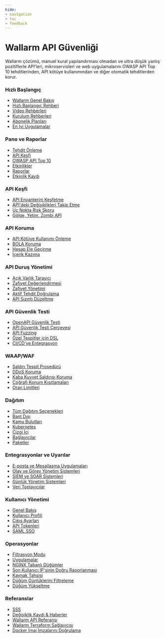 ```yaml
---
hide:
- navigation
- toc
- feedback
---
```


# Wallarm API Güvenliği

Wallarm çözümü, manuel kural yapılandırması olmadan ve ultra düşük yanlış pozitiflerle API'leri, mikroservisleri ve web uygulamalarını OWASP API Top 10 tehditlerinden, API kötüye kullanımından ve diğer otomatik tehditlerden korur.

<div class="navigation">
<div class="navigation-card">
    <h3 class="icon-homepage quick-start-title">Hızlı Başlangıç</h3>
    <p><ul>
    <li><a href="./about-wallarm/overview/">Wallarm Genel Bakış</a></li>
    <li><a href="./quickstart/getting-started/">Hızlı Başlangıç Rehberi</a></li>
    <li><a href="./demo-videos/overview/">Video Rehberleri</a></li>
    <li><a href="./installation/supported-deployment-options/">Kurulum Rehberleri</a></li>
    <li><a href="./about-wallarm/subscription-plans/">Abonelik Planları</a></li>
    <li><a href="./quickstart/attack-prevention-best-practices/">En İyi Uygulamalar</a></li>
    </ul></p>
</div>

<div class="navigation-card">
    <h3 class="icon-homepage dashboard-title">Pano ve Raporlar</h3>
    <p><ul>
    <li><a href="./user-guides/dashboards/threat-prevention/">Tehdit Önleme</a></li>
    <li><a href="./user-guides/dashboards/api-discovery/">API Keşfi</a></li>
    <li><a href="./user-guides/dashboards/owasp-api-top-ten/">OWASP API Top 10</a></li>
    <li><a href="./user-guides/search-and-filters/use-search/">Etkinlikler</a></li>
    <li><a href="./user-guides/search-and-filters/custom-report/">Raporlar</a></li>
    <li><a href="./user-guides/settings/audit-log/">Etkinlik Kaydı</a></li>
    </ul></p>
</div>

<div class="navigation-card">
    <h3 class="icon-homepage api-discovery-title">API Keşfi</h3>
    <p><ul>
    <li><a href="./api-discovery/overview/">API Envanterini Keşfetme</a></li>
    <li><a href="./api-discovery/track-changes/">API'deki Değişiklikleri Takip Etme</a></li>
    <li><a href="./api-discovery/risk-score/">Uç Nokta Risk Skoru</a></li>
    <li><a href="./api-discovery/rogue-api/">Gölge, Yetim, Zombi API</a></li>
    </ul></p>
</div>

<div class="navigation-card">
    <h3 class="icon-homepage api-threat-prevent">API Koruma</h3>
    <p><ul>
    <li><a href="./api-abuse-prevention/overview/">API Kötüye Kullanımı Önleme</a></li>
    <li><a href="./admin-en/configuration-guides/protecting-against-bola/">BOLA Koruma</a></li>
    <li><a href="./attacks-vulns-list/#api-abuse-account-takeover">Hesap Ele Geçirme</a></li>
    <li><a href="./attacks-vulns-list/#api-abuse-scraping">İçerik Kazıma</a></li>
    </ul></p>
</div>

<div class="navigation-card">
    <h3 class="icon-homepage vuln-title">API Duruş Yönetimi</h3>
    <p><ul>
    <li><a href="./user-guides/scanner/">Açık Varlık Tarayıcı</a></li>
    <li><a href="./about-wallarm/detecting-vulnerabilities/">Zafiyet Değerlendirmesi</a></li>
    <li><a href="./user-guides/vulnerabilities/">Zafiyet Yönetimi</a></li>
    <li><a href="./vulnerability-detection/active-threat-verification/overview/">Aktif Tehdit Doğrulama</a></li>
    <li><a href="./about-wallarm/api-leaks/">API Sızıntı Düzeltme</a></li>
    </ul></p>
</div>

<div class="navigation-card">
    <h3 class="icon-homepage api-security-testing">API Güvenlik Testi</h3>
    <p><ul>
    <li><a href="./fast/openapi-security-testing/">OpenAPI Güvenlik Testi</a></li>
    <li><a href="./fast/">API Güvenlik Testi Çerçevesi</a></li>
    <li><a href="./fast/operations/test-policy/fuzzer-intro/">API Fuzzing</a></li>
    <li><a href="./fast/dsl/intro/">Özel Tespitler için DSL</a></li>
    <li><a href="./fast/poc/integration-overview/">CI/CD'ye Entegrasyon</a></li>
    </ul></p>
</div>

<div class="navigation-card">
    <h3 class="icon-homepage waap-waf-title">WAAP/WAF</h3>
    <p><ul>
    <li><a href="./about-wallarm/protecting-against-attacks/">Saldırı Tespit Prosedürü</a></li>
    <li><a href="./admin-en/configuration-guides/protecting-against-ddos/">DDoS Koruma</a></li>
    <li><a href="./admin-en/configuration-guides/protecting-against-bruteforce/">Kaba Kuvvet Saldırısı Koruma</a></li>
    <li><a href="./user-guides/ip-lists/overview/">Coğrafi Konum Kısıtlamaları</a></li>
    <li><a href="./user-guides/rules/rate-limiting/">Oran Limitleri</a></li>
    </ul></p>
</div>

<div class="navigation-card">
    <h3 class="icon-homepage deployment-title">Dağıtım</h3>
    <p><ul>
    <li><a href="./installation/supported-deployment-options/">Tüm Dağıtım Seçenekleri</a></li>
    <li><a href="./installation/oob/overview/">Bant Dışı</a></li>
    <li><a href="./installation/supported-deployment-options/#public-clouds">Kamu Bulutları</a></li>
    <li><a href="./installation/supported-deployment-options/#kubernetes">Kubernetes</a></li>
    <li><a href="./installation/inline/overview/">Çizgi İçi</a></li>
    <li><a href="./installation/connectors/overview/">Bağlayıcılar</a></li>
    <li><a href="./installation/supported-deployment-options/#packages">Paketler</a></li>
    </ul></p>
</div>

<div class="navigation-card">
    <h3 class="icon-homepage integration-title">Entegrasyonlar ve Uyarılar</h3>
    <p><ul>
    <li><a href="./user-guides/settings/integrations/integrations-intro/#email-and-messengers">E-posta ve Mesajlaşma Uygulamaları</a></li>
    <li><a href="./user-guides/settings/integrations/integrations-intro/#incident-and-task-management-systems">Olay ve Görev Yönetim Sistemleri</a></li>
    <li><a href="./user-guides/settings/integrations/integrations-intro/#siem-and-soar-systems">SIEM ve SOAR Sistemleri</a></li>
    <li><a href="./user-guides/settings/integrations/integrations-intro/#log-management-systems">Günlük Yönetim Sistemleri</a></li>
    <li><a href="./user-guides/settings/integrations/integrations-intro/#data-collectors">Veri Toplayıcılar</a></li>
    </ul></p>
</div>

<div class="navigation-card">
    <h3 class="icon-homepage user-management-title">Kullanıcı Yönetimi</h3>
    <p><ul>
    <li><a href="./user-guides/settings/users/">Genel Bakış</a></li>
    <li><a href="./user-guides/settings/account/">Kullanıcı Profili</a></li>
    <li><a href="./user-guides/settings/general/">Çıkış Ayarları</a></li>
    <li><a href="./user-guides/settings/api-tokens/">API Tokenleri</a></li>
    <li><a href="./admin-en/configuration-guides/sso/intro/">SAML SSO</a></li>
    </ul></p>
</div>

<div class="navigation-card">
    <h3 class="icon-homepage operations-title">Operasyonlar</h3>
    <p><ul>
    <li><a href="./admin-en/configure-wallarm-mode/">Filtrasyon Modu</a></li>
    <li><a href="./user-guides/settings/applications/">Uygulamalar</a></li>
    <li><a href="./admin-en/configure-parameters-en/">NGINX Tabanlı Düğümler</a></li>
    <li><a href="./admin-en/using-proxy-or-balancer-en/">Son Kullanıcı IP'sinin Doğru Raporlanması</a></li>
    <li><a href="./admin-en/configuration-guides/allocate-resources-for-node/">Kaynak Tahsisi</a></li>
    <li><a href="./admin-en/configure-logging/">Düğüm Günlüklerini Filtreleme</a></li>
    <li><a href="./updating-migrating/what-is-new/">Düğüm Yükseltme</a></li>
    </ul></p>
</div>

<div class="navigation-card">
    <h3 class="icon-homepage references-title">Referanslar</h3>
    <p><ul>
    <li><a href="./faq/ingress-installation/">SSS</a></li>
    <li><a href="./news/">Değişiklik Kaydı & Haberler</a></li>
    <li><a href="./api/overview/">Wallarm API Referansı</a></li>
    <li><a href="./admin-en/managing/terraform-provider/">Wallarm Terraform Sağlayıcısı</a></li>
    <li><a href="./integrations-devsecops/verify-docker-image-signature/">Docker İmaj İmzalarını Doğrulama</a></li>
    </ul></p>
</div>

</div>
